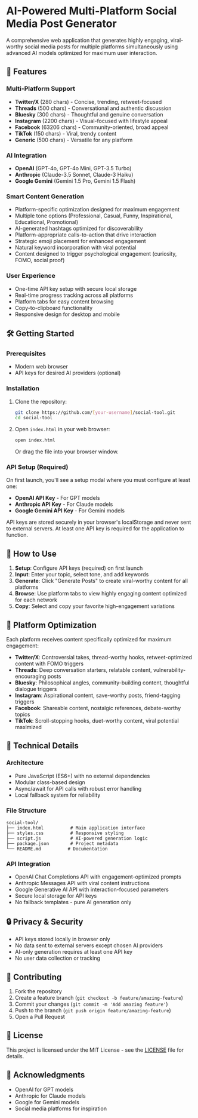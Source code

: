# AI-Powered Multi-Platform Social Media Post Generator

A comprehensive web application that generates highly engaging, viral-worthy social media posts for multiple platforms simultaneously using advanced AI models optimized for maximum user interaction.

## 🚀 Features

### Multi-Platform Support
- **Twitter/X** (280 chars) - Concise, trending, retweet-focused
- **Threads** (500 chars) - Conversational and authentic discussion
- **Bluesky** (300 chars) - Thoughtful and genuine conversation
- **Instagram** (2200 chars) - Visual-focused with lifestyle appeal
- **Facebook** (63206 chars) - Community-oriented, broad appeal
- **TikTok** (150 chars) - Viral, trendy content
- **Generic** (500 chars) - Versatile for any platform

### AI Integration
- **OpenAI** (GPT-4o, GPT-4o Mini, GPT-3.5 Turbo)
- **Anthropic** (Claude-3.5 Sonnet, Claude-3 Haiku)
- **Google Gemini** (Gemini 1.5 Pro, Gemini 1.5 Flash)

### Smart Content Generation
- Platform-specific optimization designed for maximum engagement
- Multiple tone options (Professional, Casual, Funny, Inspirational, Educational, Promotional)
- AI-generated hashtags optimized for discoverability
- Platform-appropriate calls-to-action that drive interaction
- Strategic emoji placement for enhanced engagement
- Natural keyword incorporation with viral potential
- Content designed to trigger psychological engagement (curiosity, FOMO, social proof)

### User Experience
- One-time API key setup with secure local storage
- Real-time progress tracking across all platforms
- Platform tabs for easy content browsing
- Copy-to-clipboard functionality
- Responsive design for desktop and mobile

## 🛠️ Getting Started

### Prerequisites
- Modern web browser
- API keys for desired AI providers (optional)

### Installation
1. Clone the repository:
   ```bash
   git clone https://github.com/[your-username]/social-tool.git
   cd social-tool
   ```

2. Open `index.html` in your web browser:
   ```bash
   open index.html
   ```
   Or drag the file into your browser window.

### API Setup (Required)
On first launch, you'll see a setup modal where you must configure at least one:
- **OpenAI API Key** - For GPT models
- **Anthropic API Key** - For Claude models  
- **Google Gemini API Key** - For Gemini models

API keys are stored securely in your browser's localStorage and never sent to external servers. At least one API key is required for the application to function.

## 📱 How to Use

1. **Setup**: Configure API keys (required) on first launch
2. **Input**: Enter your topic, select tone, and add keywords
3. **Generate**: Click "Generate Posts" to create viral-worthy content for all platforms
4. **Browse**: Use platform tabs to view highly engaging content optimized for each network
5. **Copy**: Select and copy your favorite high-engagement variations

## 🎯 Platform Optimization

Each platform receives content specifically optimized for maximum engagement:

- **Twitter/X**: Controversial takes, thread-worthy hooks, retweet-optimized content with FOMO triggers
- **Threads**: Deep conversation starters, relatable content, vulnerability-encouraging posts
- **Bluesky**: Philosophical angles, community-building content, thoughtful dialogue triggers
- **Instagram**: Aspirational content, save-worthy posts, friend-tagging triggers
- **Facebook**: Shareable content, nostalgic references, debate-worthy topics
- **TikTok**: Scroll-stopping hooks, duet-worthy content, viral potential maximized

## 🔧 Technical Details

### Architecture
- Pure JavaScript (ES6+) with no external dependencies
- Modular class-based design
- Async/await for API calls with robust error handling
- Local fallback system for reliability

### File Structure
```
social-tool/
├── index.html          # Main application interface
├── styles.css          # Responsive styling
├── script.js           # AI-powered generation logic
├── package.json        # Project metadata
└── README.md          # Documentation
```

### API Integration
- OpenAI Chat Completions API with engagement-optimized prompts
- Anthropic Messages API with viral content instructions
- Google Generative AI API with interaction-focused parameters
- Secure local storage for API keys
- No fallback templates - pure AI generation only

## 🔒 Privacy & Security

- API keys stored locally in browser only
- No data sent to external servers except chosen AI providers
- AI-only generation requires at least one API key
- No user data collection or tracking

## 🤝 Contributing

1. Fork the repository
2. Create a feature branch (`git checkout -b feature/amazing-feature`)
3. Commit your changes (`git commit -m 'Add amazing feature'`)
4. Push to the branch (`git push origin feature/amazing-feature`)
5. Open a Pull Request

## 📄 License

This project is licensed under the MIT License - see the [LICENSE](LICENSE) file for details.

## 🙏 Acknowledgments

- OpenAI for GPT models
- Anthropic for Claude models
- Google for Gemini models
- Social media platforms for inspiration